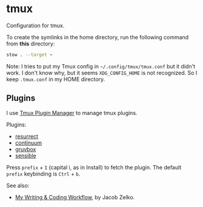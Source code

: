 # tmux

Configuration for tmux.

To create the symlinks in the home directory, run the following command from **this** directory:

```sh
stow . --target ~
```

Note: I tries to put my Tmux config in `~/.config/tmux/tmux.conf` but it didn't work. I don't know why, but it seems `XDG_CONFIG_HOME` is not recognized. So I keep `.tmux.conf` in my HOME directory.

## Plugins

I use [Tmux Plugin Manager](https://github.com/tmux-plugins/tpm) to manage tmux plugins.

Plugins:

- [resurrect](https://github.com/tmux-plugins/tmux-resurrect)
- [continuum](https://github.com/tmux-plugins/tmux-continuum)
- [gruvbox](https://github.com/egel/tmux-gruvbox)
- [sensible](https://github.com/tmux-plugins/tmux-sensible)

Press `prefix` + `I` (capital i, as in Install) to fetch the plugin.
The default `prefix` keybinding is `Ctrl` + `b`.

See also:

- [My Writing & Coding Workflow](http://jacobzelko.com/workflow/), by Jacob Zelko.